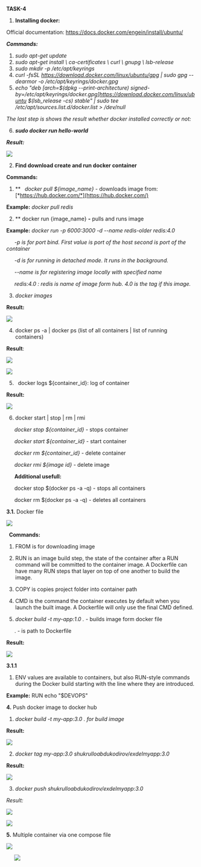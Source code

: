 ﻿**TASK-4**

1. **Installing docker:**

Official documentation: <https://docs.docker.com/engein/install/ubuntu/>

***Commands:***

1. *sudo apt-get update*
2. *sudo apt-get install \ ca-certificates \ curl \ gnupg \ lsb-release*
3. *sudo mkdir -p /etc/apt/keyrings*
4. *curl -fsSL https://download.docker.com/linux/ubuntu/gpg | sudo gpg --dearmor -o /etc/apt/keyrings/docker.gpg*
5. *echo \"deb [arch=$(dpkg --print-architecture) signed-by=/etc/apt/keyrings/docker.gpg]https://download.docker.com/linux/ubuntu \$(lsb\_release -cs) stable" | sudo tee /etc/apt/sources.list.d/docker.list > /dev/null*

*The last step is shows the result whether docker installed correctly or not:*

6. ***sudo docker run hello-world*** 

***Result:***

![](Readme/Aspose.Words.cd484c58-7cf4-4f61-9f47-efdcc4b2c755.001.png)

2. **Find download create and run docker container**

**Commands:**
1. **
   ` `*docker pull ${image\_name} -* downloads image from: [*https://hub.docker.com/*](https://hub.docker.com/)

**Example:** *docker pull redis*

2. ** docker run {image\_name} **-** pulls and runs image

**Example:** *docker run -p 6000:3000 -d --name redis-older redis:4.0*

`	`*-p is for port bind. First value is port of the host second is port of the container*

`	`*-d is for running in detached mode. It runs in the background.*

`	`*--name is for registering image locally with specified name*

`	`*redis:4.0 : redis is name of image form hub. 4.0 is the tag if this image.*


3. *docker images*

**Result:**

![](Readme/Aspose.Words.cd484c58-7cf4-4f61-9f47-efdcc4b2c755.002.png)

4. docker ps -a | docker ps (list of all containers | list of running containers)

**Result**:

![](Readme/Aspose.Words.cd484c58-7cf4-4f61-9f47-efdcc4b2c755.003.png)

![](Readme/Aspose.Words.cd484c58-7cf4-4f61-9f47-efdcc4b2c755.004.png)

5. ` `docker logs ${container\_id}: log of container

**Result:** 

![](Readme/Aspose.Words.cd484c58-7cf4-4f61-9f47-efdcc4b2c755.005.png)

6. docker start | stop | rm | rmi

`	`*docker stop ${container\_id} -*  stops container

`	`*docker start ${container\_id} -* start container

`	`*docker rm ${container\_id} -* delete container

`	`*docker rmi ${image id} -* delete image

`	`**Additional usefull:**

`	`docker stop $(docker ps -a -q) - stops all containers

`	`docker rm $(docker ps -a -q) - deletes all containers

**3.1.** Docker file

![](Readme/Aspose.Words.cd484c58-7cf4-4f61-9f47-efdcc4b2c755.006.png)

` `**Commands:**

1. FROM is for downloading image
2. RUN is an image build step, the state of the container after a RUN command will be committed to the container image. A Dockerfile can have many RUN steps that layer on top of one another to build the image.
3. COPY is copies project folder into container path
4. CMD is the command the container executes by default when you launch the built image. A Dockerfile will only use the final CMD defined.



5. *docker build -t my-app:1.0 . -* builds image form docker file

`	`. - is path to Dockerfile

**Result:**

![](Readme/Aspose.Words.cd484c58-7cf4-4f61-9f47-efdcc4b2c755.007.png)

**3.1.1** 

1. ENV values are available to containers, but also RUN-style commands during the Docker build starting with the line where they are introduced.

**Example:** RUN echo "$DEVOPS"

**4.** Push docker image to docker hub

1. *docker build -t my-app:3.0 . for build  image*

**Result:**

![](Readme/Aspose.Words.cd484c58-7cf4-4f61-9f47-efdcc4b2c755.008.png)

2. *docker tag my-app:3.0 shukrulloabdukodirov/exdelmyapp:3.0*

**Result:**

![](Readme/Aspose.Words.cd484c58-7cf4-4f61-9f47-efdcc4b2c755.009.png)

3. *docker push  shukrulloabdukodirov/exdelmyapp:3.0*

*Result:*

![](Readme/Aspose.Words.cd484c58-7cf4-4f61-9f47-efdcc4b2c755.010.png)

![](Readme/Aspose.Words.cd484c58-7cf4-4f61-9f47-efdcc4b2c755.011.png)

**5.** Multiple container via one compose file



![](Readme/Aspose.Words.cd484c58-7cf4-4f61-9f47-efdcc4b2c755.012.png)

`	`![](Readme/Aspose.Words.cd484c58-7cf4-4f61-9f47-efdcc4b2c755.013.png)
